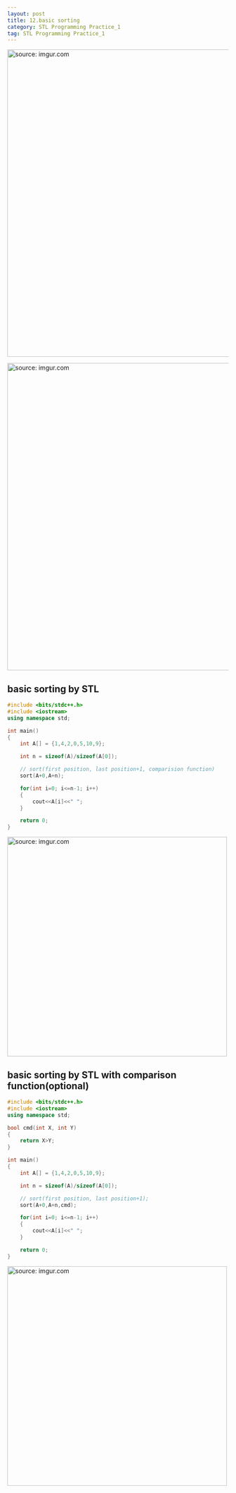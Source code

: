 ```yaml
---
layout: post
title: 12.basic sorting
category: STL Programming Practice_1
tag: STL Programming Practice_1
---
```


<a href="https://postimg.cc/n9Myh1wb"><img src="https://i.postimg.cc/FzxNGWyR/Capture.jpg" width="700px" title="source: imgur.com" /><a>

<a href="https://postimg.cc/NLLSTpbZ"><img src="https://i.postimg.cc/gcKWC7hc/Capture.jpg" width="700px" title="source: imgur.com" /><a>

## basic sorting by STL

```c++
#include <bits/stdc++.h>
#include <iostream>
using namespace std;

int main()
{
    int A[] = {1,4,2,0,5,10,9};

    int n = sizeof(A)/sizeof(A[0]);

    // sort(first position, last position+1, comparision function)
    sort(A+0,A+n);

    for(int i=0; i<=n-1; i++)
    {
        cout<<A[i]<<" ";
    }

    return 0;
}
```

<a href="https://postimg.cc/bdQb6j6n"><img src="https://i.postimg.cc/QNzbd81f/Capture.jpg" width="500px" title="source: imgur.com" /><a>

## basic sorting by STL with comparison function(optional)

```c++
#include <bits/stdc++.h>
#include <iostream>
using namespace std;

bool cmd(int X, int Y)
{
    return X>Y;
}

int main()
{
    int A[] = {1,4,2,0,5,10,9};

    int n = sizeof(A)/sizeof(A[0]);

    // sort(first position, last position+1);
    sort(A+0,A+n,cmd);

    for(int i=0; i<=n-1; i++)
    {
        cout<<A[i]<<" ";
    }

    return 0;
}

```

<a href="https://postimg.cc/F1gpYcXw"><img src="https://i.postimg.cc/T2B4Hq72/Capture.jpg" width="500px" title="source: imgur.com" /><a>
